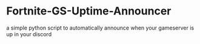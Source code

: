 # Fortnite-GS-Uptime-Announcer
 a simple python script to automatically announce when your gameserver is up in your discord
